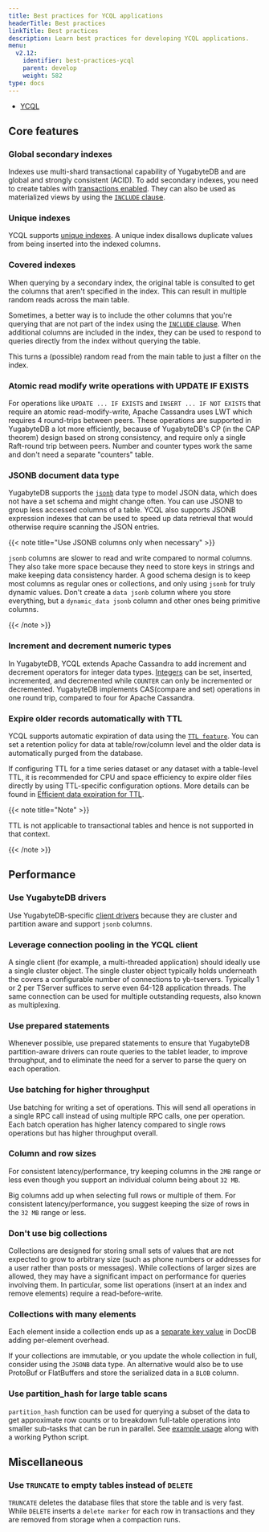 ```yaml
---
title: Best practices for YCQL applications
headerTitle: Best practices
linkTitle: Best practices
description: Learn best practices for developing YCQL applications.
menu:
  v2.12:
    identifier: best-practices-ycql
    parent: develop
    weight: 582
type: docs
---
```


<ul class="nav nav-tabs-alt nav-tabs-yb">
  <li >
    <a href="" class="nav-link active">
      <i class="icon-cassandra" aria-hidden="true"></i>
      YCQL
    </a>
  </li>
</ul>

## Core features

### Global secondary indexes

Indexes use multi-shard transactional capability of YugabyteDB and are global and strongly consistent (ACID). To add secondary indexes, you need to create tables with [transactions enabled](../../api/ycql/ddl_create_table/#table-properties-1). They can also be used as materialized views by using the [`INCLUDE` clause](../../api/ycql/ddl_create_index#included-columns).

### Unique indexes

YCQL supports [unique indexes](../../api/ycql/ddl_create_index#unique-index). A unique index disallows duplicate values from being inserted into the indexed columns.

### Covered indexes

When querying by a secondary index, the original table is consulted to get the columns that aren't specified in the index. This can result in multiple random reads across the main table.

Sometimes, a better way is to include the other columns that you're querying that are not part of the index using the [`INCLUDE` clause](../../api/ycql/ddl_create_index/#included-columns). When additional columns are included in the index, they can be used to respond to queries directly from the index without querying the table.

This turns a (possible) random read from the main table to just a filter on the index.

### Atomic read modify write operations with UPDATE IF EXISTS

For operations like `UPDATE ... IF EXISTS` and `INSERT ... IF NOT EXISTS` that require an atomic read-modify-write, Apache Cassandra uses LWT which requires 4 round-trips between peers. These operations are supported in YugabyteDB a lot more efficiently, because of YugabyteDB's CP (in the CAP theorem) design based on strong consistency, and require only a single Raft-round trip between peers. Number and counter types work the same and don't need a separate "counters" table.

### JSONB document data type

YugabyteDB supports the [`jsonb`](../../api/ycql/type_jsonb/) data type to model JSON data, which does not have a set schema and might change often. You can use JSONB to group less accessed columns of a table. YCQL also supports JSONB expression indexes that can be used to speed up data retrieval that would otherwise require scanning the JSON entries.

{{< note title="Use JSONB columns only when necessary" >}}

`jsonb` columns are slower to read and write compared to normal columns. They also take more space because they need to store keys in strings and make keeping data consistency harder. A good schema design is to keep most columns as regular ones or collections, and only using `jsonb` for truly dynamic values. Don't create a `data jsonb` column where you store everything, but a `dynamic_data jsonb` column and other ones being primitive columns.

{{< /note >}}

### Increment and decrement numeric types

In YugabyteDB, YCQL extends Apache Cassandra to add increment and decrement operators for integer data types. [Integers](../../api/ycql/type_int) can be set, inserted, incremented, and decremented while `COUNTER` can only be incremented or decremented. YugabyteDB implements CAS(compare and set) operations in one round trip, compared to four for Apache Cassandra.

### Expire older records automatically with TTL

YCQL supports automatic expiration of data using the [`TTL feature`](../../api/ycql/ddl_create_table/#use-table-property-to-define-the-default-expiration-time-for-rows). You can set a retention policy for data at table/row/column level and the older data is automatically purged from the database.

If configuring TTL for a time series dataset or any dataset with a table-level TTL, it is recommended for CPU and space efficiency to expire older files directly by using TTL-specific configuration options. More details can be found in [Efficient data expiration for TTL](../learn/ttl-data-expiration-ycql/#efficient-data-expiration-for-ttl).

{{< note title="Note" >}}

TTL is not applicable to transactional tables and hence is not supported in that context.

{{< /note >}}

## Performance

### Use YugabyteDB drivers

Use YugabyteDB-specific [client drivers](../../quick-start/build-apps/) because they are cluster and partition aware and support `jsonb` columns.

### Leverage connection pooling in the YCQL client

A single client (for example, a multi-threaded application) should ideally use a single cluster object. The single cluster object typically holds underneath the covers a configurable number of connections to yb-tservers. Typically 1 or 2 per TServer suffices to serve even 64-128 application threads. The same connection can be used for multiple outstanding requests, also known as multiplexing.

### Use prepared statements

Whenever possible, use prepared statements to ensure that YugabyteDB partition-aware drivers can route queries to the tablet leader, to improve throughput, and to eliminate the need for a server to parse the query on each operation.

### Use batching for higher throughput

Use batching for writing a set of operations. This will send all operations in a single RPC call instead of using multiple RPC calls, one per operation. Each batch operation has higher latency compared to single rows operations but has higher throughput overall.

### Column and row sizes

For consistent latency/performance, try keeping columns in the `2MB` range or less even though you support an individual column being about `32 MB`.

Big columns add up when selecting full rows or multiple of them. For consistent latency/performance, you suggest keeping the size of rows in the `32 MB` range or less.

### Don't use big collections

Collections are designed for storing small sets of values that are not expected to grow to arbitrary size (such as phone numbers or addresses for a user rather than posts or messages).
While collections of larger sizes are allowed, they may have a significant impact on performance for queries involving them.
In particular, some list operations (insert at an index and remove elements) require a read-before-write.

### Collections with many elements

Each element inside a collection ends up as a [separate key value](../../architecture/docdb/persistence#ycql-collection-type-example) in DocDB adding per-element overhead.

If your collections are immutable, or you update the whole collection in full, consider using the `JSONB` data type. An alternative would also be to use ProtoBuf or FlatBuffers and store the serialized data in a `BLOB` column.

### Use partition_hash for large table scans

`partition_hash` function can be used for querying a subset of the data to get approximate row counts or to breakdown
 full-table operations into smaller sub-tasks that can be run in parallel. See [example usage](../../api/ycql/expr_fcall#partition-hash-function) along with a working Python script.

## Miscellaneous

### Use `TRUNCATE` to empty tables instead of `DELETE`

`TRUNCATE` deletes the database files that store the table and is very fast. While `DELETE` inserts a `delete marker` for each row in transactions and they are removed from storage when a compaction runs.

